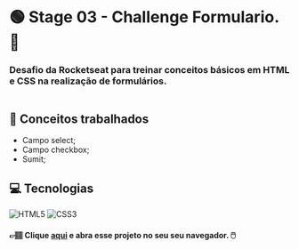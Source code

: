 # :green_circle: Stage 03 - Challenge Formulario. :sunflower:
### **Desafio da Rocketseat para treinar conceitos básicos em HTML e CSS na realização de formulários.**

<p align="center">
  <img src="https://user-images.githubusercontent.com/126821291/228077141-5bced46b-55d3-4393-b246-b39d3df7d572.png" alt="">
</p>

## :memo: Conceitos trabalhados

- Campo select;
- Campo checkbox;
- Sumit;

## :computer: Tecnologias

<div>
  <!-- HTML5 -->
  <img src="https://img.shields.io/badge/HTML5-E34F26?style=for-the-badge&logo=html5&logoColor=white" alt="HTML5"/>
  <!-- CSS3 -->
  <img src="https://img.shields.io/badge/CSS3-1572B6?style=for-the-badge&logo=css3&logoColor=white" alt="CSS3"/>

  <!-- JavaScript -->
  <!-- <img src="https://img.shields.io/badge/JavaScript-F7DF1E?style=for-the-badge&logo=javascript&logoColor=black" alt="JavaScript"/> -->

  <!-- React Native -->
  <!-- <img src="https://img.shields.io/badge/React_Native-20232A?style=for-the-badge&logo=react&logoColor=61DAFB" alt="React Native"/> -->

  <!-- ReactJS -->
  <!-- <img src="https://img.shields.io/badge/React-20232A?style=for-the-badge&logo=react&logoColor=61DAFB" alt="ReactJS"/> -->
<div/>

#### 👉🏽 Clique **[aqui](https://adnilsomar.github.io/Stage02-Challenge01/)** e abra esse projeto no seu seu navegador. :computer_mouse:
